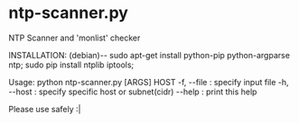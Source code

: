 # ntp-scanner.py

NTP Scanner and 'monlist' checker

INSTALLATION: (debian)-- 
    sudo apt-get install python-pip python-argparse ntp; 
    sudo pip install ntplib iptools;


Usage:
    python ntp-scanner.py [ARGS] HOST
    -f, --file          : specify input file 
    -h, --host          : specify specific host or subnet(cidr)
    --help              : print this help
    
Please use safely :|
